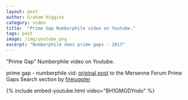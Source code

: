 ```yaml
---
layout: post
author: Graham Higgins
category: video
title:  "Prime Gap Numberphile video on Youtube."
tags: post
image: /img/youtube.png
excerpt: "Numberphile does prime gaps - 2017"
---
```


“Prime Gap” Numberphile video on Youtube.

prime gap - numberphile vid: [original post]((https://www.mersenneforum.org/showpost.php?p=463772&postcount=1)) to the Mersenne Forum Prime Gaps Search section by [firejuggler](https://www.mersenneforum.org/member.php?u=10265)

{% include embed-youtube.html video="BH1GMGDYndo" %}

